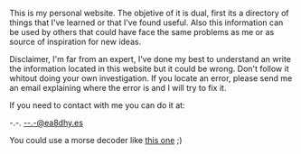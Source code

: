 This is my personal website. The objetive of it is dual, first its a directory of things that I've learned or that I've found useful. Also this information can be used by others that could have face the same problems as me or as source of inspiration for new ideas.

Disclaimer, I'm far from an expert, I've done my best to understand an write the information located in this website but it could be wrong. Don't follow it whitout doing your own investigation. If you locate an error, please send me an email explaining where the error is and I will try to fix it.

If you need to contact with me you can do it at:

-.-. --.-@ea8dhy.es 

You could use a morse decoder like [this one](https://morsedecoder.com) ;)
